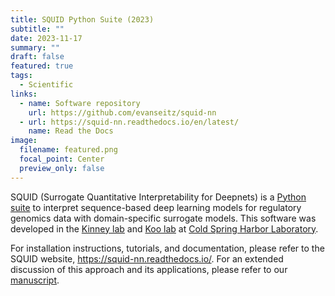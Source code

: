 ```yaml
---
title: SQUID Python Suite (2023)
subtitle: ""
date: 2023-11-17
summary: ""
draft: false
featured: true
tags:
  - Scientific
links:
  - name: Software repository
    url: https://github.com/evanseitz/squid-nn
  - url: https://squid-nn.readthedocs.io/en/latest/
    name: Read the Docs
image:
  filename: featured.png
  focal_point: Center
  preview_only: false
---
```


SQUID (Surrogate Quantitative Interpretability for Deepnets) is a [Python suite](https://github.com/evanseitz/squid-nn) to interpret sequence-based deep learning models for regulatory genomics data with domain-specific surrogate models. This software was developed in the [Kinney lab](https://kinneylab.labsites.cshl.edu/) and [Koo lab](https://koolab.cshl.edu/)  at [Cold Spring Harbor Laboratory](https://www.cshl.edu/).

For installation instructions, tutorials, and documentation, please refer to the SQUID website, https://squid-nn.readthedocs.io/. For an extended discussion of this approach and its applications, please refer to our [manuscript](https://doi.org/10.1101/2023.11.14.567120).